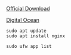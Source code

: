 [Official Download](https://docs.nginx.com/nginx/admin-guide/installing-nginx/installing-nginx-open-source/)

[Digital Ocean](https://www.digitalocean.com/community/tutorials/how-to-install-nginx-on-ubuntu-20-04)

```
sudo apt update
sudo apt install nginx
```

```
sudo ufw app list
```
